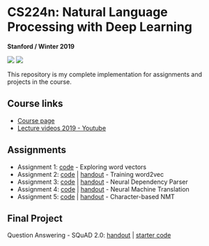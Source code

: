 # CS224n: Natural Language Processing with Deep Learning
**Stanford / Winter 2019**

![](http://web.stanford.edu/class/cs224n/images/stanfordlogo.jpg)
![](http://web.stanford.edu/class/cs224n/images/stanford-nlp-logo-160.jpg)

This repository is my complete implementation for assignments and projects in the course.

## Course links
- [Course page](https://web.stanford.edu/class/archive/cs/cs224n/cs224n.1194/)
- [Lecture videos 2019 - Youtube](https://www.youtube.com/playlist?list=PLoROMvodv4rOhcuXMZkNm7j3fVwBBY42z)

## Assignments
- Assignment 1: [code](https://github.com/chriskhanhtran/CS224n-NLP-Solutions/tree/master/assignments/a1) - Exploring word vectors
- Assignment 2: [code](https://github.com/chriskhanhtran/CS224n-NLP-Solutions/tree/master/assignments/a2) | [handout](https://github.com/chriskhanhtran/CS224n-NLP-Solutions/blob/master/assignments/handouts/a2.pdf) - Training word2vec
- Assignment 3: [code](https://github.com/chriskhanhtran/CS224n-NLP-Solutions/tree/master/assignments/a3) | [handout](https://github.com/chriskhanhtran/CS224n-NLP-Solutions/blob/master/assignments/handouts/a3.pdf) - Neural Dependency Parser
- Assignment 4: [code](https://github.com/chriskhanhtran/CS224n-NLP-Solutions/tree/master/assignments/a4) | [handout](https://github.com/chriskhanhtran/CS224n-NLP-Solutions/blob/master/assignments/handouts/a4.pdf) - Neural Machine Translation
- Assignment 5: [code](https://github.com/chriskhanhtran/CS224n-NLP-Solutions/tree/master/assignments/a5) | [handout](https://github.com/chriskhanhtran/CS224n-NLP-Solutions/blob/master/assignments/handouts/a5.pdf) - Character-based NMT

## Final Project
Question Answering - SQuAD 2.0: [handout](http://web.stanford.edu/class/cs224n/project/default-final-project-handout.pdf) | [starter code](https://github.com/chrischute/squad)
